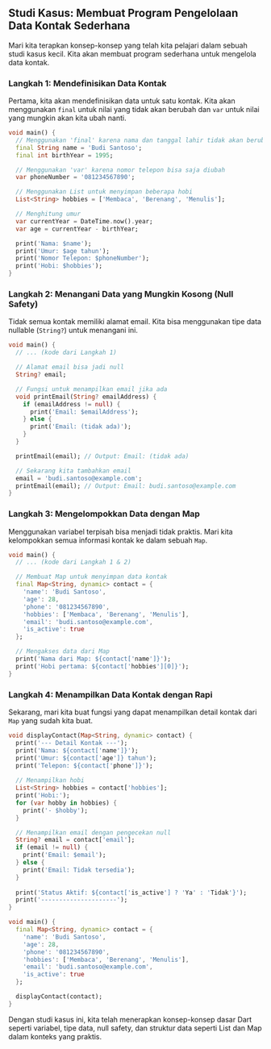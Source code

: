## Studi Kasus: Membuat Program Pengelolaan Data Kontak Sederhana

Mari kita terapkan konsep-konsep yang telah kita pelajari dalam sebuah studi kasus kecil. Kita akan membuat program sederhana untuk mengelola data kontak.

### Langkah 1: Mendefinisikan Data Kontak

Pertama, kita akan mendefinisikan data untuk satu kontak. Kita akan menggunakan `final` untuk nilai yang tidak akan berubah dan `var` untuk nilai yang mungkin akan kita ubah nanti.

```dart
void main() {
  // Menggunakan 'final' karena nama dan tanggal lahir tidak akan berubah
  final String name = 'Budi Santoso';
  final int birthYear = 1995;

  // Menggunakan 'var' karena nomor telepon bisa saja diubah
  var phoneNumber = '081234567890';

  // Menggunakan List untuk menyimpan beberapa hobi
  List<String> hobbies = ['Membaca', 'Berenang', 'Menulis'];

  // Menghitung umur
  var currentYear = DateTime.now().year;
  var age = currentYear - birthYear;

  print('Nama: $name');
  print('Umur: $age tahun');
  print('Nomor Telepon: $phoneNumber');
  print('Hobi: $hobbies');
}
```

### Langkah 2: Menangani Data yang Mungkin Kosong (Null Safety)

Tidak semua kontak memiliki alamat email. Kita bisa menggunakan tipe data nullable (`String?`) untuk menangani ini.

```dart
void main() {
  // ... (kode dari Langkah 1)

  // Alamat email bisa jadi null
  String? email;

  // Fungsi untuk menampilkan email jika ada
  void printEmail(String? emailAddress) {
    if (emailAddress != null) {
      print('Email: $emailAddress');
    } else {
      print('Email: (tidak ada)');
    }
  }

  printEmail(email); // Output: Email: (tidak ada)

  // Sekarang kita tambahkan email
  email = 'budi.santoso@example.com';
  printEmail(email); // Output: Email: budi.santoso@example.com
}
```

### Langkah 3: Mengelompokkan Data dengan Map

Menggunakan variabel terpisah bisa menjadi tidak praktis. Mari kita kelompokkan semua informasi kontak ke dalam sebuah `Map`.

```dart
void main() {
  // ... (kode dari Langkah 1 & 2)

  // Membuat Map untuk menyimpan data kontak
  final Map<String, dynamic> contact = {
    'name': 'Budi Santoso',
    'age': 28,
    'phone': '081234567890',
    'hobbies': ['Membaca', 'Berenang', 'Menulis'],
    'email': 'budi.santoso@example.com',
    'is_active': true
  };

  // Mengakses data dari Map
  print('Nama dari Map: ${contact['name']}');
  print('Hobi pertama: ${contact['hobbies'][0]}');
}
```

### Langkah 4: Menampilkan Data Kontak dengan Rapi

Sekarang, mari kita buat fungsi yang dapat menampilkan detail kontak dari `Map` yang sudah kita buat.

```dart
void displayContact(Map<String, dynamic> contact) {
  print('--- Detail Kontak ---');
  print('Nama: ${contact['name']}');
  print('Umur: ${contact['age']} tahun');
  print('Telepon: ${contact['phone']}');
  
  // Menampilkan hobi
  List<String> hobbies = contact['hobbies'];
  print('Hobi:');
  for (var hobby in hobbies) {
    print('- $hobby');
  }

  // Menampilkan email dengan pengecekan null
  String? email = contact['email'];
  if (email != null) {
    print('Email: $email');
  } else {
    print('Email: Tidak tersedia');
  }
  
  print('Status Aktif: ${contact['is_active'] ? 'Ya' : 'Tidak'}');
  print('---------------------');
}

void main() {
  final Map<String, dynamic> contact = {
    'name': 'Budi Santoso',
    'age': 28,
    'phone': '081234567890',
    'hobbies': ['Membaca', 'Berenang', 'Menulis'],
    'email': 'budi.santoso@example.com',
    'is_active': true
  };

  displayContact(contact);
}
```

Dengan studi kasus ini, kita telah menerapkan konsep-konsep dasar Dart seperti variabel, tipe data, null safety, dan struktur data seperti List dan Map dalam konteks yang praktis.
